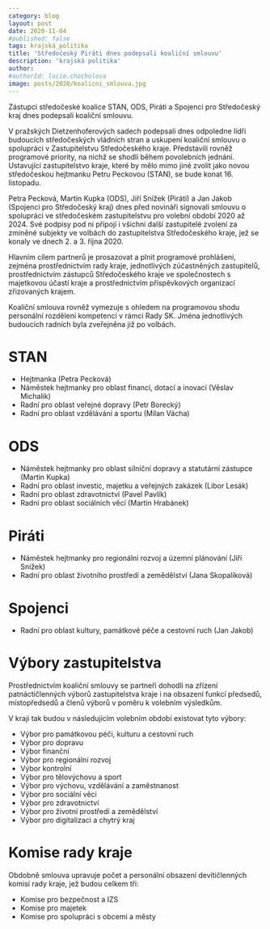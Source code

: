 ```yaml
---
category: blog
layout: post
date: 2020-11-04
#published: false
tags: krajská_politika
title: 'Středočeský Piráti dnes podepsali koaliční smlouvu'
description: 'krajská politika'
author: 
#authorId: lucie.chocholova
image: posts/2020/koalicni_smlouva.jpg
---
```

Zástupci středočeské koalice STAN, ODS, Piráti a Spojenci pro Středočeský kraj dnes podepsali koaliční smlouvu.

V pražských Dietzenhoferových sadech podepsali dnes odpoledne lídři budoucích středočeských vládních stran a uskupení koaliční smlouvu o spolupráci v Zastupitelstvu Středočeského kraje. Představili rovněž programové priority, na nichž se shodli během povolebních jednání. Ustavující zastupitelstvo kraje, které by mělo mimo jiné zvolit jako novou středočeskou hejtmanku Petru Peckovou (STAN), se bude konat 16. listopadu.

Petra Pecková, Martin Kupka (ODS), Jiří Snížek (Piráti) a Jan Jakob (Spojenci pro Středočeský kraj) dnes před novináři signovali smlouvu o spolupráci ve středočeském zastupitelstvu pro volební období 2020 až 2024. Své podpisy pod ni připojí i všichni další zastupitelé zvolení za zmíněné subjekty ve volbách do zastupitelstva Středočeského kraje, jež se konaly ve dnech 2. a 3. října 2020.

Hlavním cílem partnerů je prosazovat a plnit programové prohlášení, zejména prostřednictvím rady kraje, jednotlivých zúčastněných zastupitelů, prostřednictvím zástupců Středočeského kraje ve společnostech s majetkovou účastí kraje a prostřednictvím příspěvkových organizací zřizovaných krajem. 

Koaliční smlouva rovněž vymezuje s ohledem na programovou shodu personální rozdělení kompetencí v rámci Rady SK. Jména jednotlivých budoucích radních byla zveřejněna již po volbách.

# STAN

* Hejtmanka (Petra Pecková)
* Náměstek hejtmanky pro oblast financí, dotací a inovací (Věslav Michalik)
* Radní pro oblast veřejné dopravy (Petr Borecký)
* Radní pro oblast vzdělávání a sportu (Milan Vácha)

# ODS

* Náměstek hejtmanky pro oblast silniční dopravy a statutární zástupce (Martin Kupka)
* Radní pro oblast investic, majetku a veřejných zakázek (Libor Lesák)
* Radní pro oblast zdravotnictví (Pavel Pavlík)
* Radní pro oblast sociálních věcí (Martin Hrabánek)

# Piráti

* Náměstek hejtmanky pro regionální rozvoj a územní plánování (Jiří Snížek)
* Radní pro oblast životního prostředí a zemědělství (Jana Skopalíková)

# Spojenci

* Radní pro oblast kultury, památkové péče a cestovní ruch (Jan Jakob)

# Výbory zastupitelstva

Prostřednictvím koaliční smlouvy se partneři dohodli na zřízení patnáctičlenných výborů zastupitelstva kraje i na obsazení funkcí předsedů, místopředsedů a členů výborů v poměru k volebním výsledkům. 

V kraji tak budou v následujícím volebním období existovat tyto výbory:

* Výbor pro památkovou péči, kulturu a cestovní ruch
* Výbor pro dopravu
* Výbor finanční
* Výbor pro regionální rozvoj
* Výbor kontrolní
* Výbor pro tělovýchovu a sport
* Výbor pro výchovu, vzdělávání a zaměstnanost
* Výbor pro sociální věci
* Výbor pro zdravotnictví
* Výbor pro životní prostředí a zemědělství
* Výbor pro digitalizaci a chytrý kraj

# Komise rady kraje

Obdobně smlouva upravuje počet a personální obsazení devítičlenných komisí rady kraje, jež budou celkem tři:

* Komise pro bezpečnost a IZS
* Komise pro majetek
* Komise pro spolupráci s obcemi a městy


